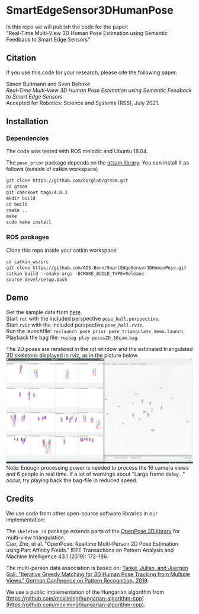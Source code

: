 # SmartEdgeSensor3DHumanPose
In this repo we will publish the code for the paper:<br>
"Real-Time Multi-View 3D Human Pose Estimation using Semantic Feedback to Smart Edge Sensors"

## Citation
If you use this code for your research, please cite the following paper:

Simon Bultmann and Sven Behnke<br>
*Real-Time Multi-View 3D Human Pose Estimation using Semantic Feedback to Smart Edge Sensors*<br>
Accepted for Robotics: Science and Systems (RSS), July 2021.

## Installation
### Dependencies
The code was tested with ROS melodic and Ubuntu 18.04.

The `pose_prior` package depends on the [gtsam library](https://github.com/borglab/gtsam).
You can install it as follows (outside of catkin workspace)
```
git clone https://github.com/borglab/gtsam.git
cd gtsam
git checkout tags/4.0.3
mkdir build
cd build
cmake ..
make
sudo make install
```

### ROS packages
Clone this repo inside your catkin workspace:
```
cd catkin_ws/src
git clone https://github.com/AIS-Bonn/SmartEdgeSensor3DHumanPose.git
catkin build --cmake-args -DCMAKE_BUILD_TYPE=Release
source devel/setup.bash
```

## Demo
Get the sample data from [here](https://uni-bonn.sciebo.de/s/A00aklgwgyWBRS5).\
Start `rqt` with the included perspective `pose_hall.perspective`.\
Start `rviz` with the included perspective `pose_hall.rviz`.\
Run the launchfile: `roslaunch pose_prior pose_triangulate_demo.launch`.\
Playback the bag file: `rosbag play poses2D_16cam.bag`.

The 2D poses are rendered in the rqt window and the estimated triangulated 3D skeletons displayed in rviz, as in the picture below.
![demo rqt rviz views](rqtrvizview.png)
Note: Enough processing power is needed to process the 16 camera views and 6 people in real time. If a lot of warnings about "Large frame delay..." occur, try playing back the bag-file in reduced speed.


## Credits
We use code from other open-source software libraries in our implementation:

The `skeleton_3d` package extends parts of the [OpenPose 3D library](https://github.com/CMU-Perceptual-Computing-Lab/openpose/blob/master/doc/advanced/3d_reconstruction_module.md) for multi-view triangulation.\
Cao, Zhe, et al. "OpenPose: Realtime Multi-Person 2D Pose Estimation using Part Affinity Fields." IEEE Transactions on Pattern Analysis and Machine Intelligence 43.1 (2019): 172-186.

The multi-person data association is based on: [Tanke, Julian, and Juergen Gall. "Iterative Greedy Matching for 3D Human Pose Tracking from Multiple Views." German Conference on Pattern Recognition, 2019](https://github.com/jutanke/mv3dpose).

We use a public implementation of the Hungarian algorithm from [https://github.com/mcximing/hungarian-algorithm-cpp](https://github.com/mcximing/hungarian-algorithm-cpp).
